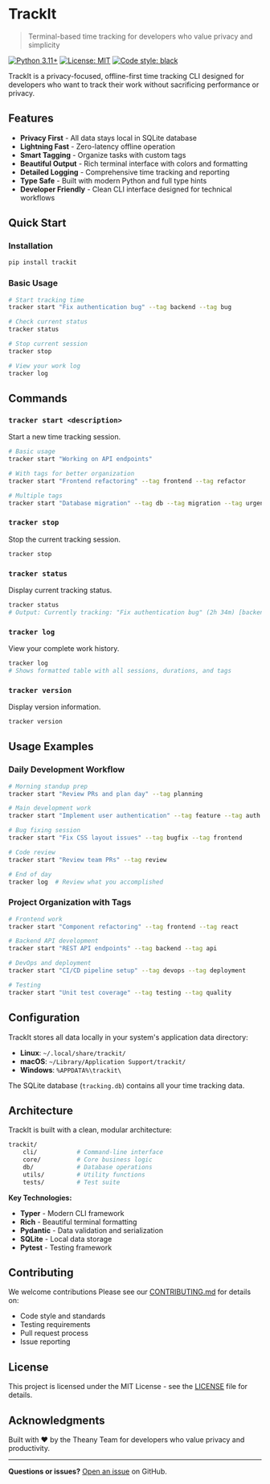 # TrackIt

> Terminal-based time tracking for developers who value privacy and simplicity

[![Python 3.11+](https://img.shields.io/badge/python-3.11+-blue.svg)](https://www.python.org/downloads/)
[![License: MIT](https://img.shields.io/badge/License-MIT-yellow.svg)](https://opensource.org/licenses/MIT)
[![Code style: black](https://img.shields.io/badge/code%20style-black-000000.svg)](https://github.com/psf/black)

TrackIt is a privacy-focused, offline-first time tracking CLI designed for developers who want to track their work without sacrificing performance or privacy.

## Features

- **Privacy First** - All data stays local in SQLite database
- **Lightning Fast** - Zero-latency offline operation
- **Smart Tagging** - Organize tasks with custom tags
- **Beautiful Output** - Rich terminal interface with colors and formatting
- **Detailed Logging** - Comprehensive time tracking and reporting
- **Type Safe** - Built with modern Python and full type hints
- **Developer Friendly** - Clean CLI interface designed for technical workflows

## Quick Start

### Installation

```bash
pip install trackit
```

### Basic Usage

```bash
# Start tracking time
tracker start "Fix authentication bug" --tag backend --tag bug

# Check current status
tracker status

# Stop current session
tracker stop

# View your work log
tracker log
```

## Commands

### `tracker start <description>`

Start a new time tracking session.

```bash
# Basic usage
tracker start "Working on API endpoints"

# With tags for better organization
tracker start "Frontend refactoring" --tag frontend --tag refactor

# Multiple tags
tracker start "Database migration" --tag db --tag migration --tag urgent
```

### `tracker stop`

Stop the current tracking session.

```bash
tracker stop
```

### `tracker status`

Display current tracking status.

```bash
tracker status
# Output: Currently tracking: "Fix authentication bug" (2h 34m) [backend, bug]
```

### `tracker log`

View your complete work history.

```bash
tracker log
# Shows formatted table with all sessions, durations, and tags
```

### `tracker version`

Display version information.

```bash
tracker version
```

## Usage Examples

### Daily Development Workflow

```bash
# Morning standup prep
tracker start "Review PRs and plan day" --tag planning

# Main development work
tracker start "Implement user authentication" --tag feature --tag auth

# Bug fixing session
tracker start "Fix CSS layout issues" --tag bugfix --tag frontend

# Code review
tracker start "Review team PRs" --tag review

# End of day
tracker log  # Review what you accomplished
```

### Project Organization with Tags

```bash
# Frontend work
tracker start "Component refactoring" --tag frontend --tag react

# Backend API development
tracker start "REST API endpoints" --tag backend --tag api

# DevOps and deployment
tracker start "CI/CD pipeline setup" --tag devops --tag deployment

# Testing
tracker start "Unit test coverage" --tag testing --tag quality
```

## Configuration

TrackIt stores all data locally in your system's application data directory:

- **Linux**: `~/.local/share/trackit/`
- **macOS**: `~/Library/Application Support/trackit/`
- **Windows**: `%APPDATA%\trackit\`

The SQLite database (`tracking.db`) contains all your time tracking data.

## Architecture

TrackIt is built with a clean, modular architecture:

```bash
trackit/
    cli/           # Command-line interface
    core/          # Core business logic
    db/            # Database operations
    utils/         # Utility functions
    tests/         # Test suite
```

**Key Technologies:**

- **Typer** - Modern CLI framework
- **Rich** - Beautiful terminal formatting
- **Pydantic** - Data validation and serialization
- **SQLite** - Local data storage
- **Pytest** - Testing framework

## Contributing

We welcome contributions Please see our [CONTRIBUTING.md](CONTRIBUTING.md) for details on:

- Code style and standards
- Testing requirements
- Pull request process
- Issue reporting

## License

This project is licensed under the MIT License - see the [LICENSE](LICENSE) file for details.

## Acknowledgments

Built with ❤️ by the Theany Team for developers who value privacy and productivity.

---

**Questions or issues?** [Open an issue](https://github.com/theany-org/trackit/issues) on GitHub.
